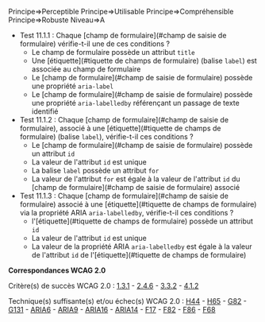 Principe=>Perceptible
Principe=>Utilisable
Principe=>Compréhensible
Principe=>Robuste
Niveau=>A

*   Test 11.1.1 : Chaque [champ de formulaire](#champ de saisie de formulaire) vérifie-t-il une de ces conditions ?
    *   Le champ de formulaire possède un attribut `title`
    *   Une [étiquette](#tiquette de champs de formulaire) (balise `label`) est associée au champ de formulaire
    *   Le [champ de formulaire](#champ de saisie de formulaire) possède une propriété `aria-label`
    *   Le [champ de formulaire](#champ de saisie de formulaire) possède une propriété `aria-labelledby` référençant un passage de texte identifié
*   Test 11.1.2 : Chaque [champ de formulaire](#champ de saisie de formulaire), associé à une [étiquette](#tiquette de champs de formulaire) (balise `label`), vérifie-t-il ces conditions ?
    *   Le [champ de formulaire](#champ de saisie de formulaire) possède un attribut `id`
    *   La valeur de l'attribut `id` est unique
    *   La balise `label` possède un attribut `for`
    *   La valeur de l'attribut `for` est égale à la valeur de l'attribut `id` du [champ de formulaire](#champ de saisie de formulaire) associé
*   Test 11.1.3 : Chaque [champ de formulaire](#champ de saisie de formulaire) associé à une [étiquette](#tiquette de champs de formulaire) via la propriété ARIA `aria-labelledby`, vérifie-t-il ces conditions ?
    *   l'[étiquette](#tiquette de champs de formulaire) possède un attribut `id`
    *   La valeur de l'attribut `id` est unique
    *   La valeur de la propriété ARIA `aria-labelledby` est égale à la valeur de l'attribut `id` de l'[étiquette](#tiquette de champs de formulaire)

**Correspondances WCAG 2.0**

Critère(s) de succès WCAG 2.0 : [1.3.1](http://www.w3.org/Translations/WCAG20-fr/#content-structure-separation-programmatic) - [2.4.6](http://www.w3.org/Translations/WCAG20-fr/#navigation-mechanisms-descriptive) - [3.3.2](http://www.w3.org/Translations/WCAG20-fr/#minimize-error-cues) - [4.1.2](http://www.w3.org/Translations/WCAG20-fr/#ensure-compat-rsv)

Technique(s) suffisante(s) et/ou échec(s) WCAG 2.0 : [H44](http://www.w3.org/TR/WCAG-TECHS/H44.html) - [H65](http://www.w3.org/TR/WCAG-TECHS/H65.html) - [G82](http://www.w3.org/TR/WCAG-TECHS/G82.html) - [G131](http://www.w3.org/TR/WCAG-TECHS/G131.html) - [ARIA6](http://www.w3.org/TR/WCAG-TECHS/ARIA6.html) - [ARIA9](http://www.w3.org/TR/WCAG-TECHS/ARIA9.html) - [ARIA16](http://www.w3.org/TR/WCAG-TECHS/ARIA16.html) - [ARIA14](http://www.w3.org/TR/WCAG-TECHS/ARIA14.html) - [F17](http://www.w3.org/TR/WCAG-TECHS/F17.html) - [F82](http://www.w3.org/TR/WCAG-TECHS/F82.html) - [F86](http://www.w3.org/TR/WCAG-TECHS/F86.html) - [F68](http://www.w3.org/TR/2014/NOTE-WCAG20-TECHS-20140916/F68.html)
